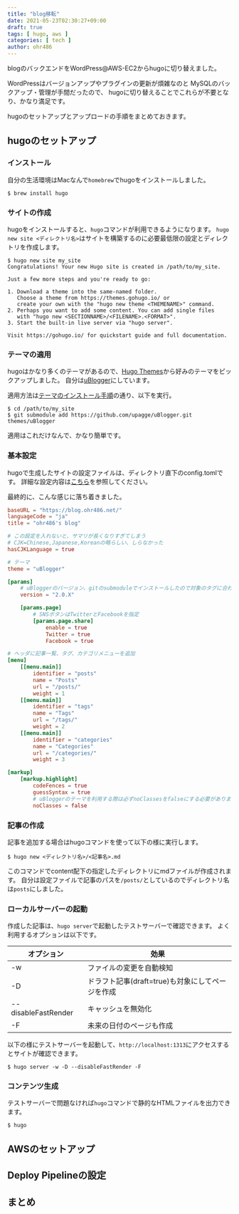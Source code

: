 ```yaml
---
title: "blog移転"
date: 2021-05-23T02:30:27+09:00
draft: true
tags: [ hugo, aws ]
categories: [ tech ]
author: ohr486
---
```


blogのバックエンドをWordPress@AWS-EC2からhugoに切り替えました。

WordPressはバージョンアップやプラグインの更新が煩雑なのと
MySQLのバックアップ・管理が手間だったので、
hugoに切り替えることでこれらが不要となり、かなり満足です。

hugoのセットアップとアップロードの手順をまとめておきます。

## hugoのセットアップ

### インストール

自分の生活環境はMacなんで`homebrew`でhugoをインストールしました。

```terminfo
$ brew install hugo
```

### サイトの作成

hugoをインストールすると、`hugo`コマンドが利用できるようになります。
`hugo new site <ディレクトリ名>`はサイトを構築するのに必要最低限の設定とディレクトリを作成します。

```terminfo
$ hugo new site my_site
Congratulations! Your new Hugo site is created in /path/to/my_site.

Just a few more steps and you're ready to go:

1. Download a theme into the same-named folder.
   Choose a theme from https://themes.gohugo.io/ or
   create your own with the "hugo new theme <THEMENAME>" command.
2. Perhaps you want to add some content. You can add single files
   with "hugo new <SECTIONNAME>/<FILENAME>.<FORMAT>".
3. Start the built-in live server via "hugo server".

Visit https://gohugo.io/ for quickstart guide and full documentation.
```

### テーマの適用

hugoはかなり多くのテーマがあるので、[Hugo Themes](https://themes.gohugo.io/)から好みのテーマをピックアップしました。
自分は[uBlogger](https://themes.gohugo.io/ublogger/)にしています。

適用方法は[テーマのインストール手順](https://ublogger.netlify.app/theme-documentation-basics/#2-installation)の通り、以下を実行。

```terminfo
$ cd /path/to/my_site
$ git submodule add https://github.com/upagge/uBlogger.git themes/uBlogger
```

適用はこれだけなんで、かなり簡単です。

### 基本設定

hugoで生成したサイトの設定ファイルは、ディレクトリ直下のconfig.tomlです。
詳細な設定内容は[こちら](https://ublogger.netlify.app/theme-documentation-basics/#basic-configuration)を参照してください。

最終的に、こんな感じに落ち着きました。

```toml
baseURL = "https://blog.ohr486.net/"
languageCode = "ja"
title = "ohr486's blog"

# この設定を入れないと、サマリが長くなりすぎてしまう
# CJK=Chinese,Japanese,Koreanの略らしい、しらなかった
hasCJKLanguage = true

# テーマ
theme = "uBlogger"

[params]
    # uBloggerのバージョン、gitのsubmoduleでインストールしたので対象のタグに合わせている
    version = "2.0.X"

    [params.page]
        # SNSボタンはTwitterとFacebookを指定
        [params.page.share]
            enable = true
            Twitter = true
            Facebook = true

# ヘッダに記事一覧、タグ、カテゴリメニューを追加
[menu]
    [[menu.main]]
        identifier = "posts"
        name = "Posts"
        url = "/posts/"
        weight = 1
    [[menu.main]]
        identifier = "tags"
        name = "Tags"
        url = "/tags/"
        weight = 2
    [[menu.main]]
        identifier = "categories"
        name = "Categories"
        url = "/categories/"
        weight = 3

[markup]
    [markup.highlight]
        codeFences = true
        guessSyntax = true
        # uBloggerのテーマを利用する際は必ずnoClassesをfalseにする必要があります
        noClasses = false
```

### 記事の作成

記事を追加する場合はhugoコマンドを使って以下の様に実行します。

```terminfo
$ hugo new <ディレクトリ名>/<記事名>.md
```

このコマンドでcontent配下の指定したディレクトリにmdファイルが作成されます。
自分は設定ファイルで記事のパスを`/posts/`としているのでディレクトリ名は`posts`にしました。

### ローカルサーバーの起動

作成した記事は、`hugo server`で起動したテストサーバーで確認できます。
よく利用するオプションは以下です。

オプション | 効果
-----------| ----
-w | ファイルの変更を自動検知
-D | ドラフト記事(draft=true)も対象にしてページを作成
--disableFastRender | キャッシュを無効化
-F | 未来の日付のページも作成

以下の様にテストサーバーを起動して、`http://localhost:1313`にアクセスするとサイトが確認できます。

```terminfo
$ hugo server -w -D --disableFastRender -F
```

### コンテンツ生成

テストサーバーで問題なければ`hugo`コマンドで静的なHTMLファイルを出力できます。

```terminfo
$ hugo

```

## AWSのセットアップ


## Deploy Pipelineの設定


## まとめ
